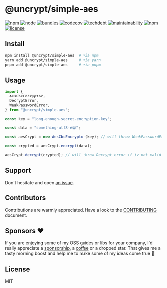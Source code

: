 # @uncrypt/simple-aes

[![npm](https://img.shields.io/npm/v/@uncrypt/simple-aes?style=for-the-badge&labelColor=222)](https://www.npmjs.com/package/@uncrypt/simple-aes)
![node](https://img.shields.io/static/v1?label=Node&message=16.16%2b&logo=node.js&style=for-the-badge&labelColor=444&color=informational)
[![bundles](https://img.shields.io/static/v1?label=&message=esm&logo=webpack&style=for-the-badge&labelColor=444&color=informational)](https://github.com/belgattitude/uncrypt/blob/main/packages/simple-aes/.size-limit.cjs)
[![codecov](https://img.shields.io/codecov/c/github/belgattitude/uncrypt?logo=codecov&style=for-the-badge&labelColor=444)](https://codecov.io/gh/belgattitude/uncrypt)
[![techdebt](https://img.shields.io/codeclimate/tech-debt/belgattitude/uncrypt?label=TechDebt&logo=code-climate&style=for-the-badge&labelColor=444)](https://codeclimate.com/github/belgattitude/uncrypt)
[![maintainability](https://img.shields.io/codeclimate/maintainability/belgattitude/uncrypt?label=Maintainability&logo=code-climate&style=for-the-badge&labelColor=444)](https://codeclimate.com/github/belgattitude/uncrypt)
[![npm](https://img.shields.io/npm/dt/@uncrypt/simple-aes?style=for-the-badge)](https://www.npmjs.com/package/@uncrypt/simple-aes)
[![license](https://img.shields.io/npm/l/@uncrypt/simple-aes?style=for-the-badge&labelColor=000000)](https://github.com/belgattitude/uncrypt/blob/main/LICENSE)

## Install

```bash
npm install @uncrypt/simple-aes  # via npm
yarn add @uncrypt/simple-aes     # via yarn
pnpm add @uncrypt/simple-aes     # via pnpm
```

## Usage

```typescript
import {
  AesCbcEncryptor,
  DecryptError,
  WeakPasswordError,
} from "@uncrypt/simple-aes";

const key = "long-enough-secret-encryption-key";

const data = "something-utf8-é😀";

const aesCrypt = new AesCbcEncryptor(key); // will throw WeakPasswordError if too short

const crypted = aesCrypt.encrypt(data);

aesCrypt.decrypt(crypted); // will throw Decrypt error if iv not valid or wrong key
```

## Support

Don't hesitate and open [an issue](https://github.com/belgattitude/uncrypt/issues).

## Contributors

Contributions are warmly appreciated. Have a look to the [CONTRIBUTING](https://github.com/belgattitude/uncrypt/blob/main/CONTRIBUTING.md) document.

## Sponsors ♥

If you are enjoying some of my OSS guides or libs for your company, I'd really appreciate a [sponsorship](https://github.com/sponsors/belgattitude), a [coffee](https://ko-fi.com/belgattitude) or a dropped star. That gives me a tasty morning boost and help me to make some of my ideas come true 🙏

## License

MIT
